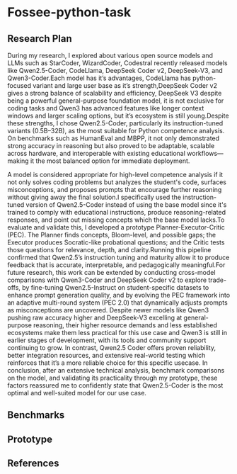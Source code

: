 # Fossee-python-task

## Research Plan
During my research, I explored about various open source models and LLMs such as StarCoder, WizardCoder, Codestral recently released models like Qwen2.5-Coder, CodeLlama, DeepSeek Coder v2, DeepSeek-V3, and Qwen3-Coder.Each model has it’s advantages, CodeLlama has python-focused variant and large user base as it’s strength,DeepSeek Coder v2 gives a strong balance of scalability and efficiency, DeepSeek V3 despite being a powerful general-purpose foundation model, it is not exclusive for coding tasks and Qwen3 has advanced features like longer context windows and larger scaling options, but it’s ecosystem is still young.Despite these strengths, I chose Qwen2.5-Coder, particularly its instruction-tuned variants (0.5B–32B), as the most suitable for Python competence analysis. On benchmarks such as HumanEval and MBPP, it not only demonstrated strong accuracy in reasoning but also proved to be adaptable, scalable across hardware, and interoperable with existing educational workflows—making it the most balanced option for immediate deployment.


A model is considered appropriate for high-level competence analysis if it not only solves coding problems but analyzes the student's code, surfaces misconceptions, and proposes prompts that encourage further reasoning without giving away the final solution.I specifically used the instruction-tuned version of Qwen2.5-Coder instead of using the base model since it's trained to comply with educational instructions, produce reasoning-related responses, and point out missing concepts which the base model lacks.To evaluate and validate this, I developed a prototype Planner-Executor-Critic (PEC). The Planner finds concepts, Bloom-level, and possible gaps; the Executor produces Socratic-like probational questions; and the Critic tests those questions for relevance, depth, and clarity.Running this pipeline confirmed that Qwen2.5’s instruction tuning and maturity allow it to produce feedback that is accurate, interpretable, and pedagogically meaningful.For future research, this work can be extended by conducting cross-model comparisons with Qwen3-Coder and DeepSeek Coder v2 to explore trade-offs, by fine-tuning Qwen2.5-Instruct on student-specific datasets to enhance prompt generation quality, and by evolving the PEC framework into an adaptive multi-round system (PEC 2.0) that dynamically adjusts prompts as misconceptions are uncovered. Despite newer models like Qwen3 pushing raw accuracy higher and DeepSeek-V3 excelling at general-purpose reasoning, their higher resource demands and less established ecosystems make them less practical for this use case and Qwen3 is still in earlier stages of development, with its tools and community support continuing to grow. In contrast, Qwen2.5 Coder offers proven reliability, better integration resources, and extensive real-world testing which reinforces that it’s a more reliable choice for this specific usecase. In conclusion, after an extensive technical analysis, benchmark comparisons on the model, and validating its practicality through my prototype, these factors reassured me to confidently state that Qwen2.5-Coder is the most optimal and well-suited model for our use case.

## Benchmarks

## Prototype
## References
